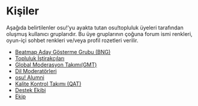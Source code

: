 # Kişiler

Aşağıda belirtilenler osu!'yu ayakta tutan osu!topluluk üyeleri tarafından oluşmuş kullanıcı gruplarıdır. 
Bu üye gruplarının çoğuna forum ismi renkleri, oyun-içi sohbet renkleri ve/veya profil rozetleri verilir.

- [Beatmap Aday Gösterme Grubu (BNG)](/wiki/People/Beatmap_Nomination_Group)
- [Topluluk İştirakçıları](/wiki/People/Community_Contributors)
- [Global Moderasyon Takımı(GMT)](/wiki/People/Global_Moderation_Team)
- [Dil Moderatörleri](/wiki/People/Language_Moderators)
- [osu! Alumni](/wiki/People/osu!_Alumni)
- [Kalite Kontrol Takımı (QAT)](/wiki/People/Quality_Assurance_Team)
- [Destek Ekibi](/wiki/People/Support_Team)
- [Ekip](/wiki/People/The_Team)

